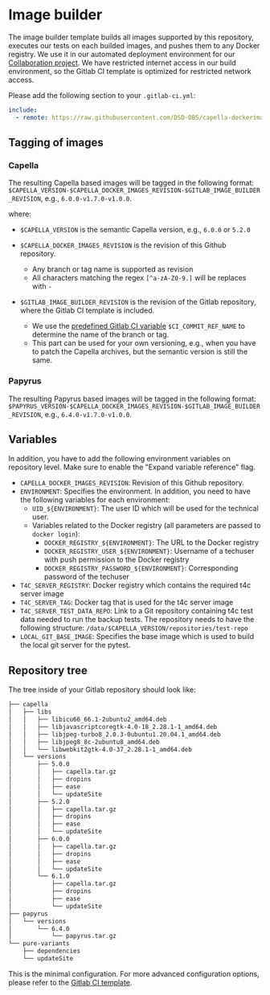<!--
 ~ SPDX-FileCopyrightText: Copyright DB InfraGO AG and contributors
 ~ SPDX-License-Identifier: Apache-2.0
 -->

# Image builder

The image builder template builds all images supported by this repository,
executes our tests on each builded images, and pushes them to any Docker
registry. We use it in our automated deployment environment for our
[Collaboration project](https://github.com/DSD-DBS/capella-collab-manager). We
have restricted internet access in our build environment, so the Gitlab CI
template is optimized for restricted network access.

Please add the following section to your `.gitlab-ci.yml`:

```yaml
include:
  - remote: https://raw.githubusercontent.com/DSD-DBS/capella-dockerimages/${CAPELLA_DOCKER_IMAGES_REVISION}/ci-templates/gitlab/image-builder.yml
```

## Tagging of images

### Capella

The resulting Capella based images will be tagged in the following format:
`$CAPELLA_VERSION-$CAPELLA_DOCKER_IMAGES_REVISION-$GITLAB_IMAGE_BUILDER_REVISION`,
e.g., `6.0.0-v1.7.0-v1.0.0`.

where:

- `$CAPELLA_VERSION` is the semantic Capella version, e.g., `6.0.0` or `5.2.0`
- `$CAPELLA_DOCKER_IMAGES_REVISION` is the revision of this Github repository.

  - Any branch or tag name is supported as revision
  - All characters matching the regex `[^a-zA-Z0-9.]` will be replaces with `-`

- `$GITLAB_IMAGE_BUILDER_REVISION` is the revision of the Gitlab repository,
  where the Gitlab CI template is included.

  - We use the
    [predefined Gitlab CI variable](https://docs.gitlab.com/ee/ci/variables/predefined_variables.html)
    `$CI_COMMIT_REF_NAME` to determine the name of the branch or tag.
  - This part can be used for your own versioning, e.g., when you have to patch
    the Capella archives, but the semantic version is still the same.

### Papyrus

The resulting Papyrus based images will be tagged in the following format:
`$PAPYRUS_VERSION-$CAPELLA_DOCKER_IMAGES_REVISION-$GITLAB_IMAGE_BUILDER_REVISION`,
e.g., `6.4.0-v1.7.0-v1.0.0`.

## Variables

In addition, you have to add the following environment variables on repository
level. Make sure to enable the "Expand variable reference" flag.

- `CAPELLA_DOCKER_IMAGES_REVISION`: Revision of this Github repository.
- `ENVIRONMENT`: Specifies the environment. In addition, you need to have the
  following variables for each environment:
  - `UID_${ENVIRONMENT}`: The user ID which will be used for the technical
    user.
  - Variables related to the Docker registry (all parameters are passed to
    `docker login`):
    - `DOCKER_REGISTRY_${ENVIRONMENT}`: The URL to the Docker registry
    - `DOCKER_REGISTRY_USER_${ENVIRONMENT}`: Username of a techuser with push
      permission to the Docker registry
    - `DOCKER_REGISTRY_PASSWORD_${ENVIRONMENT}`: Corresponding password of the
      techuser
- `T4C_SERVER_REGISTRY`: Docker registry which contains the required t4c server
  image
- `T4C_SERVER_TAG`: Docker tag that is used for the t4c server image
- `T4C_SERVER_TEST_DATA_REPO`: Link to a Git repository containing t4c test
  data needed to run the backup tests. The repository needs to have the
  following structure: `/data/$CAPELLA_VERSION/repositories/test-repo`
- `LOCAL_GIT_BASE_IMAGE`: Specifies the base image which is used to build the
  local git server for the pytest.

## Repository tree

The tree inside of your Gitlab repository should look like:

```zsh
├── capella
│   ├── libs
│   │   ├── libicu66_66.1-2ubuntu2_amd64.deb
│   │   ├── libjavascriptcoregtk-4.0-18_2.28.1-1_amd64.deb
│   │   ├── libjpeg-turbo8_2.0.3-0ubuntu1.20.04.1_amd64.deb
│   │   ├── libjpeg8_8c-2ubuntu8_amd64.deb
│   │   └── libwebkit2gtk-4.0-37_2.28.1-1_amd64.deb
│   └── versions
│       ├── 5.0.0
│       │   ├── capella.tar.gz
│       │   ├── dropins
│       │   ├── ease
│       │   └── updateSite
│       ├── 5.2.0
│       │   ├── capella.tar.gz
│       │   ├── dropins
│       │   ├── ease
│       │   └── updateSite
│       ├── 6.0.0
│       │   ├── capella.tar.gz
│       │   ├── dropins
│       │   ├── ease
│       │   └── updateSite
│       └── 6.1.0
│           ├── capella.tar.gz
│           ├── dropins
│           ├── ease
│           └── updateSite
├── papyrus
│   └── versions
│       └── 6.4.0
│           └── papyrus.tar.gz
└── pure-variants
    ├── dependencies
    └── updateSite
```

This is the minimal configuration. For more advanced configuration options,
please refer to the
[Gitlab CI template](https://github.com/DSD-DBS/capella-dockerimages/blob/main/ci-templates/gitlab/image-builder.yml).
